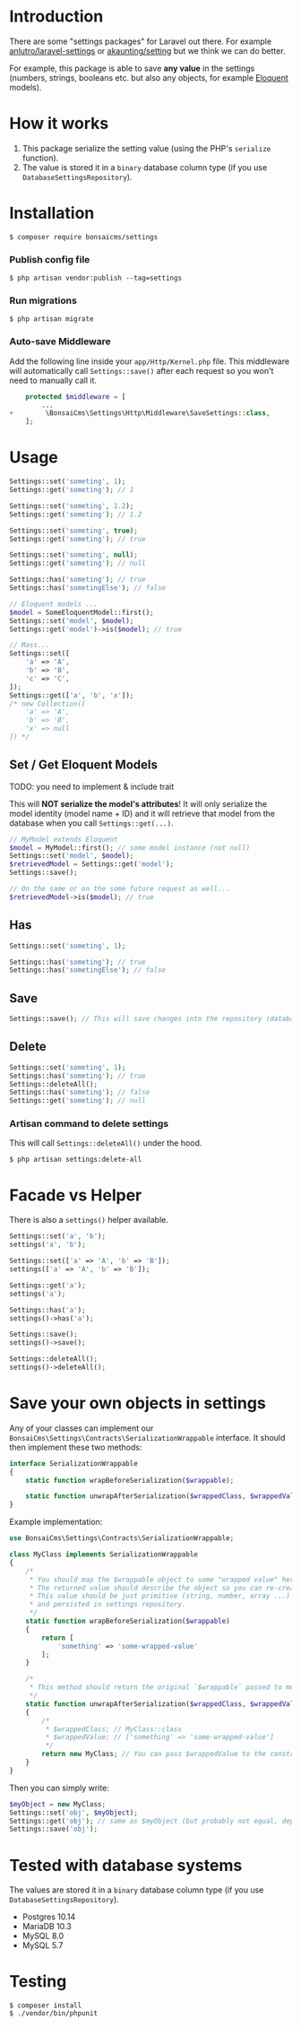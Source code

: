 # Introduction
There are some "settings packages" for Laravel out there. For example [anlutro/laravel-settings](https://github.com/anlutro/laravel-settings) or [akaunting/setting](https://github.com/akaunting/setting) but we think we can do better.

For example, this package is able to save **any value** in the settings (numbers, strings, booleans etc. but also any objects, for example [Eloquent](https://laravel.com/docs/8.x/eloquent) models).

# How it works

1. This package serialize the setting value (using the PHP's `serialize` function).
2. The value is stored it in a `binary` database column type (if you use `DatabaseSettingsRepository`).

# Installation
```bash2
$ composer require bonsaicms/settings
```

### Publish config file 
```bash2
$ php artisan vendor:publish --tag=settings
```

### Run migrations
```bash2
$ php artisan migrate
```

### Auto-save Middleware
Add the following line inside your `app/Http/Kernel.php` file. This middleware will automatically call `Settings::save()` after each request so you won't need to manually call it.
```php
    protected $middleware = [
        ...
+        \BonsaiCms\Settings\Http\Middleware\SaveSettings::class,
    ];
```

# Usage
```php
Settings::set('someting', 1);
Settings::get('someting'); // 1

Settings::set('someting', 1.2);
Settings::get('someting'); // 1.2

Settings::set('someting', true);
Settings::get('someting'); // true

Settings::set('someting', null);
Settings::get('someting'); // null

Settings::has('someting'); // true
Settings::has('sometingElse'); // false

// Eloquent models ...
$model = SomeEloquentModel::first();
Settings::set('model', $model);
Settings::get('model')->is($model); // true

// Mass...
Settings::set([
    'a' => 'A',
    'b' => 'B',
    'c' => 'C',
]);
Settings::get(['a', 'b', 'x']);
/* new Collection([
    'a' => 'A',
    'b' => 'B',
    'x' => null
]) */
```

## Set / Get Eloquent Models
TODO: you need to implement & include trait

This will **NOT serialize the model's attributes**! It will only serialize the model identity (model name + ID) and it will retrieve that model from the database when you call `Settings::get(...)`.
```php
// MyModel extends Eloquent
$model = MyModel::first(); // some model instance (not null)
Settings::set('model', $model);
$retrievedModel = Settings::get('model');
Settings::save();

// On the same or on the some future request as well...
$retrievedModel->is($model); // true
```
## Has
```php
Settings::set('someting', 1);

Settings::has('someting'); // true
Settings::has('sometingElse'); // false
```

## Save
```php
Settings::save(); // This will save changes into the repository (database)
```

## Delete
```php
Settings::set('someting', 1);
Settings::has('someting'); // true
Settings::deleteAll();
Settings::has('someting'); // false
Settings::get('someting'); // null
```

### Artisan command to delete settings
This will call `Settings::deleteAll()` under the hood.
```bash2
$ php artisan settings:delete-all
```

# Facade vs Helper
There is also a `settings()` helper available.
```php
Settings::set('a', 'b');
settings('a', 'b');

Settings::set(['a' => 'A', 'b' => 'B']);
settings(['a' => 'A', 'b' => 'B']);

Settings::get('a');
settings('a');

Settings::has('a');
settings()->has('a');

Settings::save();
settings()->save();

Settings::deleteAll();
settings()->deleteAll();
```

# Save your own objects in settings
Any of your classes can implement our `BonsaiCms\Settings\Contracts\SerializationWrappable` interface. It should then implement these two methods:

```php
interface SerializationWrappable
{
    static function wrapBeforeSerialization($wrappable);

    static function unwrapAfterSerialization($wrappedClass, $wrappedValue);
}
```

Example implementation:
```php
use BonsaiCms\Settings\Contracts\SerializationWrappable;

class MyClass implements SerializationWrappable
{
    /*
     * You should map the $wrappable object to some "wrapped value" here and return it.
     * The returned value should describe the object so you can re-create it again in the method below.
     * This value should be just primitive (string, number, array ...) because it will be serialized
     * and persisted in settings repository.
     */
    static function wrapBeforeSerialization($wrappable)
    {
        return [
            'something' => 'some-wrapped-value'        
        ];
    }

    /*
     * This method should return the original `$wrappable` passed to method above.
     */
    static function unwrapAfterSerialization($wrappedClass, $wrappedValue)
    {
        /*
         * $wrappedClass; // MyClass::class
         * $wrappedValue; // ['something' => 'some-wrapped-value']
         */
        return new MyClass; // You can pass $wrappedValue to the constructor
    }
}
```

Then you can simply write:

```php
$myObject = new MyClass;
Settings::set('obj', $myObject);
Settings::get('obj'); // same as $myObject (but probably not equal, depends on what you return in `unwrapAfterSerialization` method
Settings::save('obj');
```

# Tested with database systems
The values are stored it in a `binary` database column type (if you use `DatabaseSettingsRepository`).

- Postgres 10.14
- MariaDB 10.3
- MySQL 8.0
- MySQL 5.7

# Testing
```bash2
$ composer install
$ ./vendor/bin/phpunit 
```
